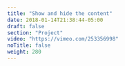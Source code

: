 ```yaml
---
title: "Show and hide the content"
date: 2018-01-14T21:38:44-05:00
draft: false
section: "Project"
video: "https://vimeo.com/253356998"
noTitle: false
weight: 280
---
```


